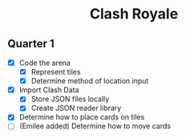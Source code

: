 <h1 style="text-align:center;">Clash Royale</h1>

## Quarter 1
- [x] Code the arena
  - [x] Represent tiles
  - [x] Determine method of location input
- [x] Import Clash Data
  - [x] Store JSON files locally
  - [x] Create JSON reader library
- [x] Determine how to place cards on tiles
- [ ] (Emilee added) Determine how to move cards
